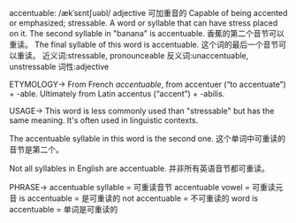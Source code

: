 accentuable: /ækˈsɛntʃuəbl/
adjective
可加重音的
Capable of being accented or emphasized; stressable.  A word or syllable that can have stress placed on it.
The second syllable in "banana" is accentuable. 香蕉的第二个音节可以重读。
The final syllable of this word is accentuable. 这个词的最后一个音节可以重读。
近义词:stressable, pronounceable
反义词:unaccentuable, unstressable
词性:adjective


ETYMOLOGY->
From French *accentuable*, from accentuer (“to accentuate”) + -able.  Ultimately from Latin accentus (“accent”) + -abilis.


USAGE->
This word is less commonly used than "stressable" but has the same meaning. It's often used in linguistic contexts.

The accentuable syllable in this word is the second one.  这个单词中可重读的音节是第二个。

Not all syllables in English are accentuable. 并非所有英语音节都可重读。


PHRASE->
accentuable syllable = 可重读音节
accentuable vowel = 可重读元音
is accentuable = 是可重读的
not accentuable = 不可重读的
word is accentuable = 单词是可重读的


